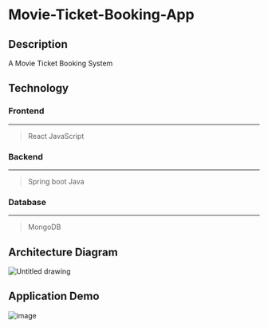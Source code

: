 # Movie-Ticket-Booking-App
## Description
A Movie Ticket Booking System
## Technology

### Frontend
---
> React
> JavaScript
### Backend
---
> Spring boot
> Java
### Database
---
> MongoDB
## Architecture Diagram
![Untitled drawing](https://github.com/Kaiwei0323/Movie-Ticket-Booking-App/assets/91507316/dadb37c8-def1-4afa-9449-09d09b2b2b17)
## Application Demo
![image](https://github.com/Kaiwei0323/Movie-Ticket-Booking-App/assets/91507316/db418966-ce98-401b-8b0b-a6bb4a490950)


